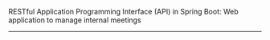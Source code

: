 RESTful Application Programming Interface (API) in Spring Boot: Web application to manage internal meetings
________________________________________________________________________________________

